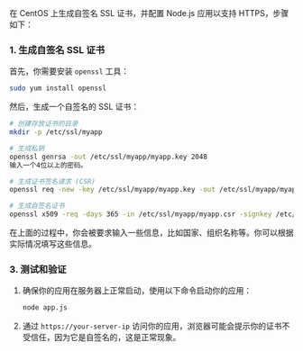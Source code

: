 在 CentOS 上生成自签名 SSL 证书，并配置 Node.js 应用以支持 HTTPS，步骤如下：

### 1. 生成自签名 SSL 证书

首先，你需要安装 `openssl` 工具：

```bash
sudo yum install openssl
```

然后，生成一个自签名的 SSL 证书：

```bash
# 创建存放证书的目录
mkdir -p /etc/ssl/myapp

# 生成私钥
openssl genrsa -out /etc/ssl/myapp/myapp.key 2048
输入一个4位以上的密码。

# 生成证书签名请求 (CSR)
openssl req -new -key /etc/ssl/myapp/myapp.key -out /etc/ssl/myapp/myapp.csr -subj "/C=CN/ST=guangdong/L=guangzhou/O=aaa/OU=aa/CN=更换成ip"

# 生成自签名证书
openssl x509 -req -days 365 -in /etc/ssl/myapp/myapp.csr -signkey /etc/ssl/myapp/myapp.key -out /etc/ssl/myapp/myapp.crt
```

在上面的过程中，你会被要求输入一些信息，比如国家、组织名称等。你可以根据实际情况填写这些信息。

### 3. 测试和验证

1. 确保你的应用在服务器上正常启动，使用以下命令启动你的应用：

   ```bash
   node app.js
   ```

2. 通过 `https://your-server-ip` 访问你的应用，浏览器可能会提示你的证书不受信任，因为它是自签名的，这是正常现象。